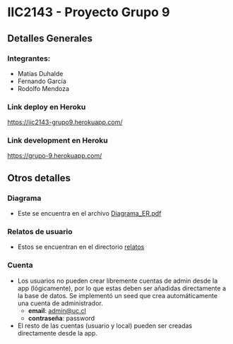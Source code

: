# IIC2143 - Proyecto Grupo 9
## Detalles Generales

### Integrantes:
 - Matías Duhalde
 - Fernando García
 - Rodolfo Mendoza

### Link deploy en Heroku
https://iic2143-grupo9.herokuapp.com/

### Link development en Heroku
https://grupo-9.herokuapp.com/

## Otros detalles

### Diagrama
 - Este se encuentra en el archivo [Diagrama_ER.pdf](/Diagrama_ER.pdf) 

### Relatos de usuario
 - Estos se encuentran en el directorio [relatos](/relatos/)

### Cuenta
 - Los usuarios no pueden crear libremente cuentas de admin desde la app (lógicamente), por lo que estas deben ser añadidas directamente a la base de datos. Se implementó un seed que crea automáticamente una cuenta de administrador.
    - **email**: admin@uc.cl
    - **contraseña**: password
 - El resto de las cuentas (usuario y local) pueden ser creadas directamente desde la app.
